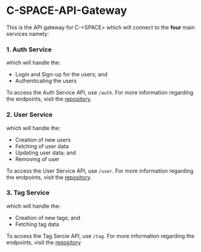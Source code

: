 # C-SPACE-API-Gateway

This is the API gateway for C-\<SPACE> which will connect to the **four** main services namely:


### 1. Auth Service
which will handle the:
- Login and Sign-up for the users; and
- Authenticating the users  

To access the Auth Service API, use `/auth`. For more information regarding the endpoints, visit the [repository](https://github.com/C-SPACE-APP/C-SPACE-Auth-Service).


### 2. User Service
which will handle the:
- Creation of new users
- Fetching of user data
- Updating user data; and
- Removing of user

To access the User Service API, use `/user`. For more information regarding the endpoints, visit the [repository](https://github.com/C-SPACE-APP/C-SPACE-User-Service).


### 3. Tag Service
which will handle the:
- Creation of new tags; and
- Fetching tag data

To access the Tag Sercie API, use `/tag`. For more information regarding the endpoints, visit the [repository](https://github.com/C-SPACE-APP/C-SPACE-Tag-Service)
